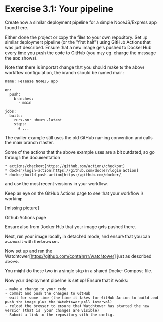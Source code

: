 # Exercise 3.1: Your pipeline

Create now a similar deployment pipeline for a simple NodeJS/Express app found here.

Either clone the project or copy the files to your own repository. Set up similar deployment pipeline (or the "first half") using GitHub Actions that was just described. Ensure that a new image gets pushed to Docker Hub every time you push the code to GitHub (you may eg. change the message the app shows).

Note that there is importat change that you should make to the above workflow configuration, the branch should be named main:

```
name: Release NodeJS app

on:
  push:
    branches:
      - main

jobs:
  build:
    runs-on: ubuntu-latest
    steps:
      # ...
```

The earlier example still uses the old GitHub naming convention and calls the main branch master.

Some of the actions that the above example uses are a bit outdated, so go through the documentation

    * actions/checkout[https://github.com/actions/checkout]
    * docker/login-action[https://github.com/docker/login-action]
    * docker/build-push-action[https://github.com/docker/]

and use the most recent versions in your workflow.

Keep an eye on the GitHub Actions page to see that your workflow is working:

[missing picture]

Github Actions page

Ensure also from Docker Hub that your image gets pushed there.

Next, run your image locally in detached mode, and ensure that you can access it with the browser.

Now set up and run the Watchtower[https://github.com/containrrr/watchtower] just as described above.

You might do these two in a single step in a shared Docker Compose file.

Now your deployment pipeline is set up! Ensure that it works:

    - make a change to your code
    - commit and push the changes to GitHub
    - wait for some time (the time it takes for GitHub Action to build and push the image plus the Watchtower poll interval)
    - reload the browser to ensure that Watchtower has started the new version (that is, your changes are visible)
    - Submit a link to the repository with the config.